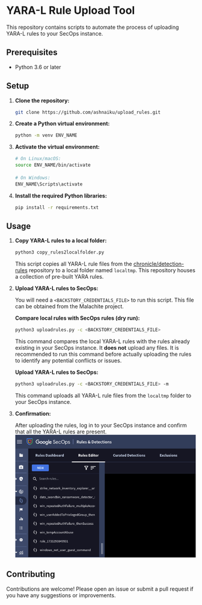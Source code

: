 
# YARA-L Rule Upload Tool

This repository contains scripts to automate the process of uploading YARA-L rules to your SecOps instance.

## Prerequisites

* Python 3.6 or later

## Setup

1. **Clone the repository:**

   ```bash
   git clone https://github.com/ashnaiku/upload_rules.git
   ```

2. **Create a Python virtual environment:**

   ```bash
   python -m venv ENV_NAME
   ```

3. **Activate the virtual environment:**

   ```bash
   # On Linux/macOS:
   source ENV_NAME/bin/activate

   # On Windows:
   ENV_NAME\Scripts\activate
   ```

4. **Install the required Python libraries:**

   ```bash
   pip install -r requirements.txt
   ```

## Usage

1. **Copy YARA-L rules to a local folder:**

   ```bash
   python3 copy_rules2localfolder.py 
   ```

   This script copies all YARA-L rule files from the [chronicle/detection-rules](https://github.com/chronicle/detection-rules.git) repository to a local folder named `localtmp`. This repository houses a collection of pre-built YARA rules.

2. **Upload YARA-L rules to SecOps:**

   You will need a `<BACKSTORY_CREDENTIALS_FILE>` to run this script. This file can be obtained from the Malachite project.

   **Compare local rules with SecOps rules (dry run):**

   ```bash
   python3 uploadrules.py -c <BACKSTORY_CREDENTIALS_FILE>
   ```

   This command compares the local YARA-L rules with the rules already existing in your SecOps instance. It **does not** upload any files. It is recommended to run this command before actually uploading the rules to identify any potential conflicts or issues.

   **Upload YARA-L rules to SecOps:**

   ```bash
   python3 uploadrules.py -c <BACKSTORY_CREDENTIALS_FILE> -m
   ```

   This command uploads all YARA-L rule files from the `localtmp` folder to your SecOps instance.

3. **Confirmation:**

   After uploading the rules, log in to your SecOps instance and confirm that all the YARA-L rules are present.
   ![SecOps Rule Tab](./upload_rules.png)

## Contributing

Contributions are welcome! Please open an issue or submit a pull request if you have any suggestions or improvements.
```
